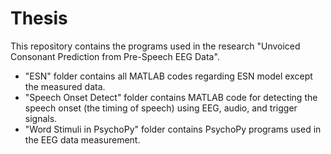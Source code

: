 # Thesis
This repository contains the programs used in the research "Unvoiced Consonant Prediction from Pre-Speech EEG Data". 

- "ESN" folder contains all MATLAB codes regarding ESN model except the measured data.
- "Speech Onset Detect" folder contains MATLAB code for detecting the speech onset (the timing of speech) using EEG, audio, and trigger signals.
- "Word Stimuli in PsychoPy" folder contains PsychoPy programs used in the EEG data measurement.
